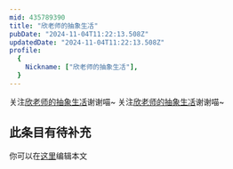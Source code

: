 ```yaml
---
mid: 435789390
title: "欣老师的抽象生㓉"
pubDate: "2024-11-04T11:22:13.508Z"
updatedDate: "2024-11-04T11:22:13.508Z"
profile:
  {
    Nickname: ["欣老师的抽象生㓉"],
  }
---
```


关注[欣老师的抽象生㓉](https://space.bilibili.com/435789390)谢谢喵~ 关注[欣老师的抽象生㓉](https://space.bilibili.com/435789390)谢谢喵~

## 此条目有待补充
你可以在[这里](https://github.com/Yuhanawa/VTuber.ICU-Content/edit/master/v/欣老师的抽象生㓉/index.md)编辑本文
